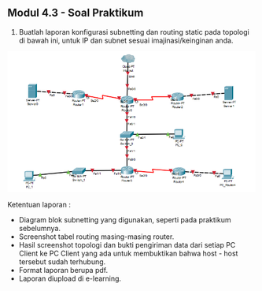 ## Modul 4.3 - Soal Praktikum
1.	Buatlah laporan konfigurasi subnetting dan routing static pada topologi di bawah ini, untuk IP dan subnet sesuai imajinasi/keinginan anda.

<img src="assets\topologi.png" alt="BG1" style="zoom: 67%;" />

Ketentuan laporan :
- Diagram blok subnetting yang digunakan, seperti pada praktikum sebelumnya.
- Screenshot tabel routing masing-masing router.
- Hasil screenshot topologi dan bukti pengiriman data dari setiap PC Client ke PC Client yang ada untuk membuktikan bahwa host - host tersebut sudah terhubung.
- Format laporan berupa pdf.
- Laporan diupload di e-learning.
